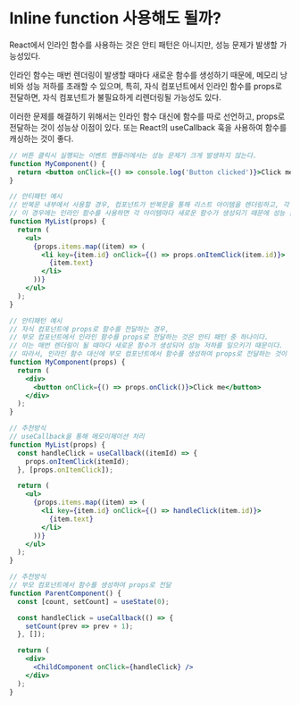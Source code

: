 # Inline function 사용해도 될까?

React에서 인라인 함수를 사용하는 것은 안티 패턴은 아니지만, 성능 문제가 발생할 가능성있다.

인라인 함수는 매번 렌더링이 발생할 때마다 새로운 함수를 생성하기 때문에, 메모리 낭비와 성능 저하를 초래할 수 있으며, 특히, 자식 컴포넌트에서 인라인 함수를 props로 전달하면, 자식 컴포넌트가 불필요하게 리렌더링될 가능성도 있다.

이러한 문제를 해결하기 위해서는 인라인 함수 대신에 함수를 따로 선언하고, props로 전달하는 것이 성능상 이점이 있다. 또는 React의 useCallback 훅을 사용하여 함수를 캐싱하는 것이 좋다.

```jsx
// 버튼 클릭시 실행되는 이벤트 핸들러에서는 성능 문제가 크게 발생하지 않는다.
function MyComponent() {
  return <button onClick={() => console.log('Button clicked')}>Click me</button>;
}

// 안티패턴 예시
// 반복문 내부에서 사용할 경우, 컴포넌트가 반복문을 통해 리스트 아이템을 렌더링하고, 각 아이템을 클릭할 때마다 함수를 실행한다. 
// 이 경우에는 인라인 함수를 사용하면 각 아이템마다 새로운 함수가 생성되기 때문에 성능 문제가 발생할 수 있다.
function MyList(props) {
  return (
    <ul>
      {props.items.map((item) => (
        <li key={item.id} onClick={() => props.onItemClick(item.id)}>
          {item.text}
        </li>
      ))}
    </ul>
  );
}

// 안티패턴 예시
// 자식 컴포넌트에 props로 함수를 전달하는 경우,
// 부모 컴포넌트에서 인라인 함수를 props로 전달하는 것은 안티 패턴 중 하나이다. 
// 이는 매번 렌더링이 될 때마다 새로운 함수가 생성되어 성능 저하를 일으키기 때문이다. 
// 따라서, 인라인 함수 대신에 부모 컴포넌트에서 함수를 생성하여 props로 전달하는 것이 좋다.
function MyComponent(props) {
  return (
    <div>
      <button onClick={() => props.onClick()}>Click me</button>
    </div>
  );
}

// 추천방식 
// useCallback을 통해 메모이제이션 처리
function MyList(props) {
  const handleClick = useCallback((itemId) => {
    props.onItemClick(itemId);
  }, [props.onItemClick]);

  return (
    <ul>
      {props.items.map((item) => (
        <li key={item.id} onClick={() => handleClick(item.id)}>
          {item.text}
        </li>
      ))}
    </ul>
  );
}

// 추천방식
// 부모 컴포넌트에서 함수를 생성하여 props로 전달
function ParentComponent() {
  const [count, setCount] = useState(0);

  const handleClick = useCallback(() => {
    setCount(prev => prev + 1);
  }, []);

  return (
    <div>
      <ChildComponent onClick={handleClick} />
    </div>
  );
}
```
